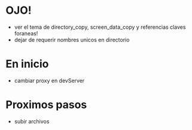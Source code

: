# OJO!

- ver el tema de directory_copy, screen_data_copy y referencias claves foraneas!
- dejar de requerir nombres unicos en directorio

# En inicio

- cambiar proxy en devServer

# Proximos pasos

- subir archivos



